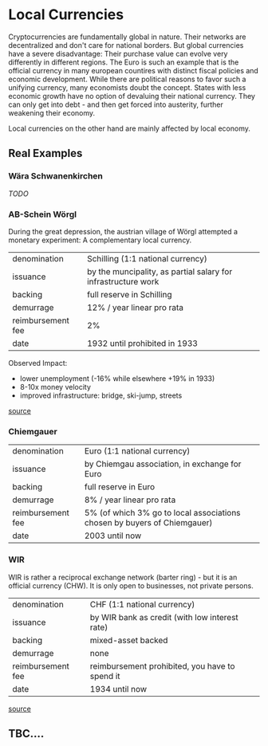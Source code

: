 # Local Currencies

Cryptocurrencies are fundamentally global in nature. Their networks are decentralized and don't care for national borders. But global currencies have a severe disadvantage: Their purchase value can evolve very differently in different regions. The Euro is such an example that is the official currency in many european countires with distinct fiscal policies and economic development. While there are political reasons to favor such a unifying currency, many economists doubt the concept. States with less economic growth have no option of devaluing their national currency. They can only get into debt - and then get forced into austerity, further weakening their economy.

Local currencies on the other hand are mainly affected by local economy. 

## Real Examples

### Wära Schwanenkirchen
*TODO*

### AB-Schein Wörgl
During the great depression, the austrian village of Wörgl attempted a monetary experiment: A complementary local currency.

|||
|:----------------|:----------------|
| denomination  | Schilling (1:1 national currency) |
| issuance      | by the muncipality, as partial salary for infrastructure  work |
| backing | full reserve in Schilling |
| demurrage | 12% / year linear pro rata |
| reimbursement fee | 2% |
| date | 1932 until prohibited in 1933 |

Observed Impact:
* lower unemployment (-16% while elsewhere +19% in 1933)
* 8-10x money velocity
* improved infrastructure: bridge, ski-jump, streets

[source](http://userpage.fu-berlin.de/~roehrigw/schmitt/text6.htm)

### Chiemgauer

|||
|:----------------|:----------------|
| denomination  | Euro (1:1 national currency) |
| issuance      | by Chiemgau association, in exchange for Euro |
| backing | full reserve in Euro |
| demurrage | 8% / year linear pro rata |
| reimbursement fee | 5% (of which 3% go to local associations chosen by buyers of Chiemgauer) |
| date | 2003 until now |

### WIR
WIR is rather a reciprocal exchange network (barter ring) - but it is an official currency (CHW). It is only open to businesses, not private persons.

|||
|:----------------|:----------------|
| denomination  | CHF (1:1 national currency) |
| issuance      | by WIR bank as credit (with low interest rate)|
| backing | mixed-asset backed |
| demurrage | none |
| reimbursement fee | reimbursement prohibited, you have to spend it |
| date | 1934 until now |

[source](https://archive.is/20130115184645/http://www.der-arbeitsmarkt.ch/arbeitsmarkt/de/themen/archiv/101176/WIR_sind_auch_Geld)


## TBC....
<!-- ..TBC...medieval times...digitization eases exchange -->

